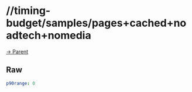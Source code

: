 
# //timing-budget/samples/pages+cached+noadtech+nomedia

[→ Parent](../..)


## Raw


```yaml
p90range: 0

```

